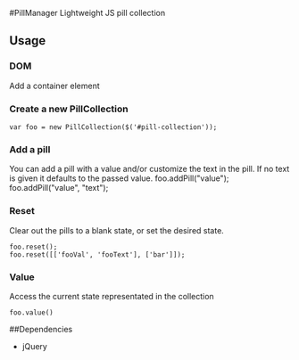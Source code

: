 #PillManager
Lightweight JS pill collection

## Usage
### DOM
Add a container element
    <div id="pill-collection"></div>

### Create a new PillCollection
    var foo = new PillCollection($('#pill-collection'));

### Add a pill
You can add a pill with a value and/or customize the text in the pill.  If no text is given it defaults to the passed value.
    foo.addPill("value");
    foo.addPill("value", "text");

### Reset
Clear out the pills to a blank state, or set the desired state.

    foo.reset();
    foo.reset([['fooVal', 'fooText'], ['bar']]);

### Value
Access the current state representated in the collection

    foo.value()

##Dependencies
- jQuery
